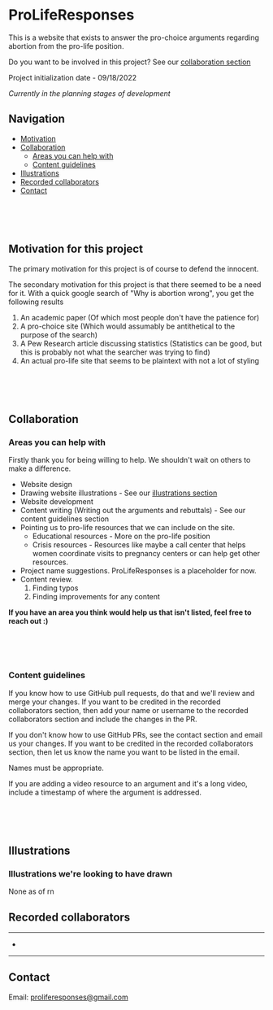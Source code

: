 # ProLifeResponses
This is a website that exists to answer the pro-choice arguments regarding abortion from the pro-life position.

Do you want to be involved in this project? See our [collaboration section](https://github.com/IDrumsey/ProLifeResponses/blob/main/README.md#collaboration)

Project initialization date - 09/18/2022

*Currently in the planning stages of development*



## Navigation
- [Motivation](https://github.com/IDrumsey/ProLifeResponses/blob/main/README.md#motivation-for-this-project)
- [Collaboration](https://github.com/IDrumsey/ProLifeResponses/blob/main/README.md#collaboration)
  - [Areas you can help with](https://github.com/IDrumsey/ProLifeResponses/blob/main/README.md#areas-you-can-help-with)
  - [Content guidelines](https://github.com/IDrumsey/ProLifeResponses/blob/main/README.md#content-guidelines)
- [Illustrations](https://github.com/IDrumsey/ProLifeResponses/blob/main/README.md#illustrations)
- [Recorded collaborators](https://github.com/IDrumsey/ProLifeResponses/blob/main/README.md#recorded-collaborators)
- [Contact](https://github.com/IDrumsey/ProLifeResponses/blob/main/README.md#navigation)


<br>
<br>
<br>


## Motivation for this project

The primary motivation for this project is of course to defend the innocent.

The secondary motivation for this project is that there seemed to be a need for it. With a quick google search of "Why is abortion wrong", you get the following results
1. An academic paper (Of which most people don't have the patience for)
2. A pro-choice site (Which would assumably be antithetical to the purpose of the search)
3. A Pew Research article discussing statistics (Statistics can be good, but this is probably not what the searcher was trying to find)
4. An actual pro-life site that seems to be plaintext with not a lot of styling



<br>
<br>
<br>

## Collaboration

### Areas you can help with

Firstly thank you for being willing to help. We shouldn't wait on others to make a difference.

- Website design
- Drawing website illustrations - See our [illustrations section](https://github.com/IDrumsey/ProLifeResponses/blob/main/README.md#illustrations)
- Website development
- Content writing (Writing out the arguments and rebuttals) - See our content guidelines section
- Pointing us to pro-life resources that we can include on the site.
  - Educational resources - More on the pro-life position
  - Crisis resources - Resources like maybe a call center that helps women coordinate visits to pregnancy centers or can help get other resources.
- Project name suggestions. ProLifeResponses is a placeholder for now.
- Content review.
  1. Finding typos
  2. Finding improvements for any content

**If you have an area you think would help us that isn't listed, feel free to reach out :)**

<br>
<br>
<br>

### Content guidelines

If you know how to use GitHub pull requests, do that and we'll review and merge your changes. If you want to be credited in the recorded collaborators section, then add your name or username to the recorded collaborators section and include the changes in the PR.

If you don't know how to use GitHub PRs, see the contact section and email us your changes. If you want to be credited in the recorded collaborators section, then let us know the name you want to be listed in the email.

Names must be appropriate.

If you are adding a video resource to an argument and it's a long video, include a timestamp of where the argument is addressed.




<br>
<br>
<br>

## Illustrations

### Illustrations we're looking to have drawn
None as of rn


## Recorded collaborators

---
- 
---





## Contact

Email: proliferesponses@gmail.com
